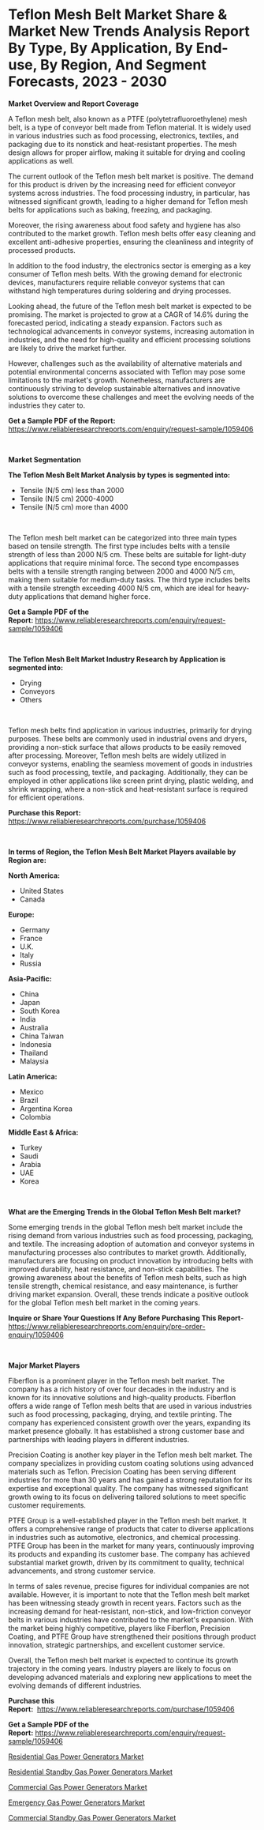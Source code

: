 <p><h1>Teflon Mesh Belt Market Share & Market New Trends Analysis Report By Type, By Application, By End-use, By Region, And Segment Forecasts, 2023 - 2030</h1></p><p><strong>Market Overview and Report Coverage</strong></p>
<p><p>A Teflon mesh belt, also known as a PTFE (polytetrafluoroethylene) mesh belt, is a type of conveyor belt made from Teflon material. It is widely used in various industries such as food processing, electronics, textiles, and packaging due to its nonstick and heat-resistant properties. The mesh design allows for proper airflow, making it suitable for drying and cooling applications as well.</p><p>The current outlook of the Teflon mesh belt market is positive. The demand for this product is driven by the increasing need for efficient conveyor systems across industries. The food processing industry, in particular, has witnessed significant growth, leading to a higher demand for Teflon mesh belts for applications such as baking, freezing, and packaging.</p><p>Moreover, the rising awareness about food safety and hygiene has also contributed to the market growth. Teflon mesh belts offer easy cleaning and excellent anti-adhesive properties, ensuring the cleanliness and integrity of processed products.</p><p>In addition to the food industry, the electronics sector is emerging as a key consumer of Teflon mesh belts. With the growing demand for electronic devices, manufacturers require reliable conveyor systems that can withstand high temperatures during soldering and drying processes.</p><p>Looking ahead, the future of the Teflon mesh belt market is expected to be promising. The market is projected to grow at a CAGR of 14.6% during the forecasted period, indicating a steady expansion. Factors such as technological advancements in conveyor systems, increasing automation in industries, and the need for high-quality and efficient processing solutions are likely to drive the market further.</p><p>However, challenges such as the availability of alternative materials and potential environmental concerns associated with Teflon may pose some limitations to the market's growth. Nonetheless, manufacturers are continuously striving to develop sustainable alternatives and innovative solutions to overcome these challenges and meet the evolving needs of the industries they cater to.</p></p>
<p><strong>Get a Sample PDF of the Report:</strong> <a href="https://www.reliableresearchreports.com/enquiry/request-sample/1059406">https://www.reliableresearchreports.com/enquiry/request-sample/1059406</a></p>
<p>&nbsp;</p>
<p><strong>Market Segmentation</strong></p>
<p><strong>The Teflon Mesh Belt Market Analysis by types is segmented into:</strong></p>
<p><ul><li>Tensile (N/5 cm) less than 2000</li><li>Tensile (N/5 cm) 2000-4000</li><li>Tensile (N/5 cm) more than 4000</li></ul></p>
<p>&nbsp;</p>
<p><p>The Teflon mesh belt market can be categorized into three main types based on tensile strength. The first type includes belts with a tensile strength of less than 2000 N/5 cm. These belts are suitable for light-duty applications that require minimal force. The second type encompasses belts with a tensile strength ranging between 2000 and 4000 N/5 cm, making them suitable for medium-duty tasks. The third type includes belts with a tensile strength exceeding 4000 N/5 cm, which are ideal for heavy-duty applications that demand higher force.</p></p>
<p><strong>Get a Sample PDF of the Report:</strong>&nbsp;<a href="https://www.reliableresearchreports.com/enquiry/request-sample/1059406">https://www.reliableresearchreports.com/enquiry/request-sample/1059406</a></p>
<p>&nbsp;</p>
<p><strong>The Teflon Mesh Belt Market Industry Research by Application is segmented into:</strong></p>
<p><ul><li>Drying</li><li>Conveyors</li><li>Others</li></ul></p>
<p>&nbsp;</p>
<p><p>Teflon mesh belts find application in various industries, primarily for drying purposes. These belts are commonly used in industrial ovens and dryers, providing a non-stick surface that allows products to be easily removed after processing. Moreover, Teflon mesh belts are widely utilized in conveyor systems, enabling the seamless movement of goods in industries such as food processing, textile, and packaging. Additionally, they can be employed in other applications like screen print drying, plastic welding, and shrink wrapping, where a non-stick and heat-resistant surface is required for efficient operations.</p></p>
<p><strong>Purchase this Report:</strong>&nbsp; <a href="https://www.reliableresearchreports.com/purchase/1059406">https://www.reliableresearchreports.com/purchase/1059406</a></p>
<p>&nbsp;</p>
<p><strong>In terms of Region, the Teflon Mesh Belt Market Players available by Region are:</strong></p>
<p>
    <p> <strong> North America: </strong>
        <ul>
            <li>United States</li>
            <li>Canada</li>
        </ul>
        </p> 
    <p> <strong> Europe: </strong>
        <ul>
            <li>Germany</li>
            <li>France</li>
            <li>U.K.</li>
            <li>Italy</li>
            <li>Russia</li>
        </ul>
        </p> 
    <p> <strong> Asia-Pacific: </strong>
        <ul>
            <li>China</li>
            <li>Japan</li>
            <li>South Korea</li>
            <li>India</li>
            <li>Australia</li>
            <li>China Taiwan</li>
            <li>Indonesia</li>
            <li>Thailand</li>
            <li>Malaysia</li>
        </ul>
        </p> 
    <p> <strong> Latin America: </strong>
        <ul>
            <li>Mexico</li>
            <li>Brazil</li>
            <li>Argentina Korea</li>
            <li>Colombia</li>
        </ul>
        </p> 
    <p> <strong> Middle East & Africa: </strong>
        <ul>
            <li>Turkey</li>
            <li>Saudi</li>
            <li>Arabia</li>
            <li>UAE</li>
            <li>Korea</li>
        </ul>
    </p>
    </p>
<p>&nbsp;</p>
<p><strong>What are the Emerging Trends in the Global Teflon Mesh Belt market?</strong></p>
<p><p>Some emerging trends in the global Teflon mesh belt market include the rising demand from various industries such as food processing, packaging, and textile. The increasing adoption of automation and conveyor systems in manufacturing processes also contributes to market growth. Additionally, manufacturers are focusing on product innovation by introducing belts with improved durability, heat resistance, and non-stick capabilities. The growing awareness about the benefits of Teflon mesh belts, such as high tensile strength, chemical resistance, and easy maintenance, is further driving market expansion. Overall, these trends indicate a positive outlook for the global Teflon mesh belt market in the coming years.</p></p>
<p><strong>Inquire or Share Your Questions If Any Before Purchasing This Report</strong>- <a href="https://www.reliableresearchreports.com/enquiry/pre-order-enquiry/1059406">https://www.reliableresearchreports.com/enquiry/pre-order-enquiry/1059406</a></p>
<p>&nbsp;</p>
<p><strong>Major Market Players</strong></p>
<p><p>Fiberflon is a prominent player in the Teflon mesh belt market. The company has a rich history of over four decades in the industry and is known for its innovative solutions and high-quality products. Fiberflon offers a wide range of Teflon mesh belts that are used in various industries such as food processing, packaging, drying, and textile printing. The company has experienced consistent growth over the years, expanding its market presence globally. It has established a strong customer base and partnerships with leading players in different industries.</p><p>Precision Coating is another key player in the Teflon mesh belt market. The company specializes in providing custom coating solutions using advanced materials such as Teflon. Precision Coating has been serving different industries for more than 30 years and has gained a strong reputation for its expertise and exceptional quality. The company has witnessed significant growth owing to its focus on delivering tailored solutions to meet specific customer requirements.</p><p>PTFE Group is a well-established player in the Teflon mesh belt market. It offers a comprehensive range of products that cater to diverse applications in industries such as automotive, electronics, and chemical processing. PTFE Group has been in the market for many years, continuously improving its products and expanding its customer base. The company has achieved substantial market growth, driven by its commitment to quality, technical advancements, and strong customer service.</p><p>In terms of sales revenue, precise figures for individual companies are not available. However, it is important to note that the Teflon mesh belt market has been witnessing steady growth in recent years. Factors such as the increasing demand for heat-resistant, non-stick, and low-friction conveyor belts in various industries have contributed to the market's expansion. With the market being highly competitive, players like Fiberflon, Precision Coating, and PTFE Group have strengthened their positions through product innovation, strategic partnerships, and excellent customer service.</p><p>Overall, the Teflon mesh belt market is expected to continue its growth trajectory in the coming years. Industry players are likely to focus on developing advanced materials and exploring new applications to meet the evolving demands of different industries.</p></p>
<p><strong>Purchase this Report:</strong>&nbsp;&nbsp;<a href="https://www.reliableresearchreports.com/purchase/1059406">https://www.reliableresearchreports.com/purchase/1059406</a></p>
<p></p>
<p><strong>Get a Sample PDF of the Report:</strong>&nbsp;<a href="https://www.reliableresearchreports.com/enquiry/request-sample/1059406">https://www.reliableresearchreports.com/enquiry/request-sample/1059406</a></p>
<p><p><a href="https://medium.com/@andrewhills1925/residential-gas-power-generators-market-comprehensive-assessment-by-type-application-and-18433658ad7a">Residential Gas Power Generators Market</a></p><p><a href="https://medium.com/@jazminjones30/residential-standby-gas-power-generators-market-report-reveals-the-latest-trends-and-growth-61d348f1316d">Residential Standby Gas Power Generators Market</a></p><p><a href="https://medium.com/@jeromekling1967/commercial-gas-power-generators-market-analysis-its-cagr-market-segmentation-and-global-industry-906c0a59e4e4">Commercial Gas Power Generators Market</a></p><p><a href="https://medium.com/@leliajewess/emergency-gas-power-generators-market-report-reveals-the-latest-trends-and-growth-opportunities-of-ea7a3dfc2650">Emergency Gas Power Generators Market</a></p><p><a href="https://medium.com/@terrellconn/commercial-standby-gas-power-generators-market-focuses-on-market-share-size-and-projected-forecast-429c5562a125">Commercial Standby Gas Power Generators Market</a></p></p>